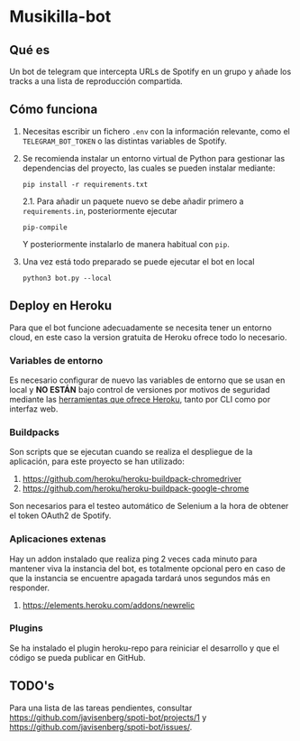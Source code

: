 # Musikilla-bot

## Qué es
Un bot de telegram que intercepta URLs de Spotify en un grupo y añade los tracks a una lista de reproducción compartida.

## Cómo funciona
1. Necesitas escribir un fichero `.env` con la información relevante, 
como el `TELEGRAM_BOT_TOKEN` o las distintas variables de Spotify.

2. Se recomienda instalar un entorno virtual de Python para gestionar las dependencias del proyecto, las cuales se pueden instalar mediante:
    ```
    pip install -r requirements.txt
    ```

    2.1. Para añadir un paquete nuevo se debe añadir primero a
    `requirements.in`, posteriormente ejecutar
    ```
    pip-compile
    ```
    Y posteriormente instalarlo de manera habitual con `pip`.

3. Una vez está todo preparado se puede ejecutar el bot en local
    ```
    python3 bot.py --local
    ```

## Deploy en Heroku
Para que el bot funcione adecuadamente se necesita tener un entorno cloud, en este caso la version gratuita de Heroku ofrece todo lo necesario.

### Variables de entorno
Es necesario configurar de nuevo las variables de entorno que se usan en
local y **NO ESTÁN** bajo control de versiones por motivos de
seguridad mediante las [herramientas que ofrece Heroku](https://devcenter.heroku.com/articles/config-vars), 
tanto por CLI como por interfaz web.

### Buildpacks
Son scripts que se ejecutan cuando se realiza el despliegue de 
la aplicación, para este proyecto se han utilizado:
1. https://github.com/heroku/heroku-buildpack-chromedriver
2. https://github.com/heroku/heroku-buildpack-google-chrome

Son necesarios para el testeo automático de Selenium a la hora
de obtener el token OAuth2 de Spotify.

### Aplicaciones extenas
Hay un addon instalado que realiza ping 2 veces cada minuto para
mantener viva la instancia del bot, es totalmente opcional pero en caso de que la instancia se encuentre apagada tardará unos segundos más en responder.
1. https://elements.heroku.com/addons/newrelic

### Plugins
Se ha instalado el plugin heroku-repo para reiniciar el desarrollo
y que el código se pueda publicar en GitHub.

## TODO's
Para una lista de las tareas pendientes, consultar https://github.com/javisenberg/spoti-bot/projects/1 y https://github.com/javisenberg/spoti-bot/issues/.
 
